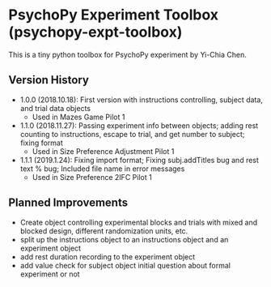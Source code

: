 # PsychoPy Experiment Toolbox (psychopy-expt-toolbox)

This is a tiny python toolbox for PsychoPy experiment by Yi-Chia Chen.

## Version History
- 1.0.0 (2018.10.18): First version with instructions controlling, subject data, and trial data objects
  - Used in Mazes Game Pilot 1
- 1.1.0 (2018.11.27): Passing experiment info between objects;
                      adding rest counting to instructions, escape to trial, and get number to subject;
                      fixing format
  - Used in Size Preference Adjustment Pilot 1
- 1.1.1 (2019.1.24): Fixing import format;
                     Fixing subj.addTitles bug and rest text % bug;
                     Included file name in error messages
  - Used in Size Preference 2IFC Pilot 1

## Planned Improvements
- Create object controlling experimental blocks and trials with mixed and blocked design, different randomization units, etc.
- split up the instructions object to an instructions object and an experiment object
- add rest duration recording to the experiment object
- add value check for subject object initial question about formal experiment or not
